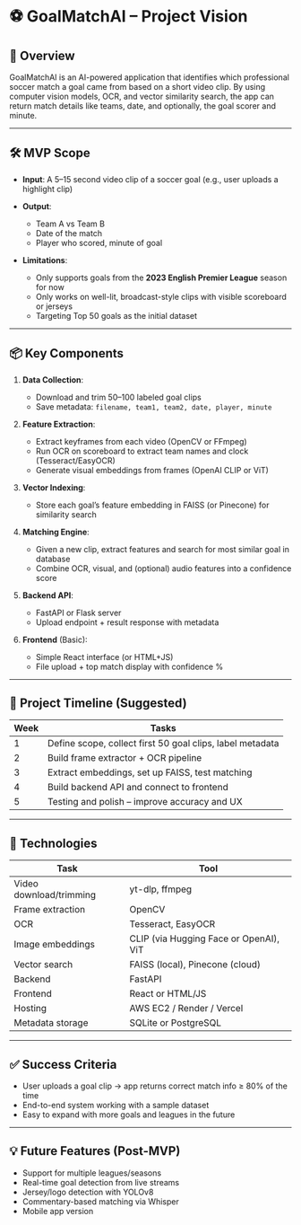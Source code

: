 # ⚽ GoalMatchAI – Project Vision

## 🎯 Overview

GoalMatchAI is an AI-powered application that identifies which professional soccer match a goal came from based on a short video clip. By using computer vision models, OCR, and vector similarity search, the app can return match details like teams, date, and optionally, the goal scorer and minute.

---

## 🛠️ MVP Scope

- **Input**: A 5–15 second video clip of a soccer goal (e.g., user uploads a highlight clip)
- **Output**: 
  - Team A vs Team B
  - Date of the match
  - Player who scored, minute of goal

- **Limitations**:
  - Only supports goals from the **2023 English Premier League** season for now
  - Only works on well-lit, broadcast-style clips with visible scoreboard or jerseys
  - Targeting Top 50 goals as the initial dataset

---

## 📦 Key Components

1. **Data Collection**:
   - Download and trim 50–100 labeled goal clips
   - Save metadata: `filename, team1, team2, date, player, minute`

2. **Feature Extraction**:
   - Extract keyframes from each video (OpenCV or FFmpeg)
   - Run OCR on scoreboard to extract team names and clock (Tesseract/EasyOCR)
   - Generate visual embeddings from frames (OpenAI CLIP or ViT)

3. **Vector Indexing**:
   - Store each goal’s feature embedding in FAISS (or Pinecone) for similarity search

4. **Matching Engine**:
   - Given a new clip, extract features and search for most similar goal in database
   - Combine OCR, visual, and (optional) audio features into a confidence score

5. **Backend API**:
   - FastAPI or Flask server
   - Upload endpoint + result response with metadata

6. **Frontend** (Basic):
   - Simple React interface (or HTML+JS)
   - File upload + top match display with confidence %

---

## 🔄 Project Timeline (Suggested)

| Week | Tasks |
|------|-------|
| 1 | Define scope, collect first 50 goal clips, label metadata |
| 2 | Build frame extractor + OCR pipeline |
| 3 | Extract embeddings, set up FAISS, test matching |
| 4 | Build backend API and connect to frontend |
| 5 | Testing and polish – improve accuracy and UX |

---

## 🧰 Technologies

| Task | Tool |
|------|------|
| Video download/trimming | yt-dlp, ffmpeg |
| Frame extraction | OpenCV |
| OCR | Tesseract, EasyOCR |
| Image embeddings | CLIP (via Hugging Face or OpenAI), ViT |
| Vector search | FAISS (local), Pinecone (cloud) |
| Backend | FastAPI |
| Frontend | React or HTML/JS |
| Hosting | AWS EC2 / Render / Vercel |
| Metadata storage | SQLite or PostgreSQL |

---

## ✅ Success Criteria

- User uploads a goal clip → app returns correct match info ≥ 80% of the time
- End-to-end system working with a sample dataset
- Easy to expand with more goals and leagues in the future

---

## 💡 Future Features (Post-MVP)

- Support for multiple leagues/seasons
- Real-time goal detection from live streams
- Jersey/logo detection with YOLOv8
- Commentary-based matching via Whisper
- Mobile app version

